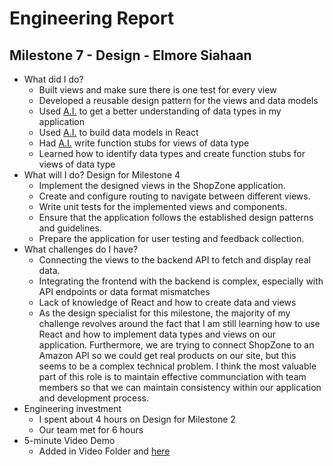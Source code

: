 # Engineering Report

## Milestone 7 - Design - Elmore Siahaan

* What did I do?
    * Built views and make sure there is one test for every view
    * Developed a reusable design pattern for the views and data models
    * Used [A.I.](AI.md) to get a better understanding of data types in my application
    * Used [A.I.](AI.md) to build data models in React
    * Had [A.I.](AI.md) write function stubs for views of data type
    * Learned how to identify data types and create function stubs for views of data type
* What will I do?  Design for Milestone 4
    * Implement the designed views in the ShopZone application.
    * Create and configure routing to navigate between different views.
    * Write unit tests for the implemented views and components.
    * Ensure that the application follows the established design patterns and guidelines.
    * Prepare the application for user testing and feedback collection.
* What challenges do I have?
    * Connecting the views to the backend API to fetch and display real data.
    * Integrating the frontend with the backend is complex, especially with API endpoints or data format mismatches
    * Lack of knowledge of React and how to create data and views 
    * As the design specialist for this milestone, the majority of my challenge revolves around the fact that I am still learning how to use React and how to implement data types and views on our application. Furthermore, we are trying to connect ShopZone to an Amazon API so we could get real products on our site, but this seems to be a complex technical problem. I think the most valuable part of this role is to maintain effective communciation with team members so that we can maintain consistency within our application and development process.
* Engineering investment
    * I spent about 4 hours on Design for Milestone 2
    * Our team met for 6 hours 
* 5-minute Video Demo
    * Added in Video Folder and [here](Video.md)